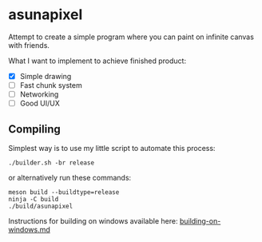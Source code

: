 # asunapixel
Attempt to create a simple program where you can paint on infinite canvas with friends.

What I want to implement to achieve finished product:
- [x] Simple drawing
- [ ] Fast chunk system
- [ ] Networking
- [ ] Good UI/UX

## Compiling
Simplest way is to use my little script to automate this process:
```
./builder.sh -br release
```
or alternatively run these commands:
```
meson build --buildtype=release
ninja -C build
./build/asunapixel
```
Instructions for building on windows available here:
[building-on-windows.md](./docs/building-on-windows)